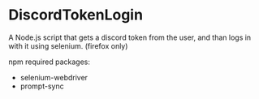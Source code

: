 # DiscordTokenLogin
 A Node.js script that gets a discord token from the user, and than logs in with it using selenium. (firefox only)

 npm required packages:
 * selenium-webdriver
 * prompt-sync
